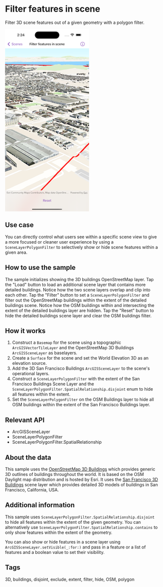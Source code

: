 # Filter features in scene

Filter 3D scene features out of a given geometry with a polygon filter.

![Image of filter features in scene sample](filter-features-in-scene.png)

## Use case

You can directly control what users see within a specific scene view to give a more focused or cleaner user experience by using a `SceneLayerPolygonFilter` to selectively show or hide scene features within a given area.

## How to use the sample

The sample initializes showing the 3D buildings OpenStreetMap layer. Tap the "Load" button to load an additional scene layer that contains more detailed buildings. Notice how the two scene layers overlap and clip into each other. Tap the "Filter" button to set a `SceneLayerPolygonFilter` and filter out the OpenStreetMap buildings within the extent of the detailed buildings scene. Notice how the OSM buildings within and intersecting the extent of the detailed buildings layer are hidden. Tap the "Reset" button to hide the detailed buildings scene layer and clear the OSM buildings filter.

## How it works

1. Construct a `Basemap` for the scene using a topographic `ArcGISVectorTileLayer` and the OpenStreetMap 3D Buildings `ArcGISSceneLayer` as baselayers.
2. Create a `Surface` for the scene and set the World Elevation 3D as an elevation source.
3. Add the 3D San Francisco Buildings `ArcGISSceneLayer` to the scene's operational layers.
4. Construct a `SceneLayerPolygonFilter` with the extent of the San Francisco Buildings Scene Layer and the `SceneLayerPolygonFilter.SpatialRelationship.disjoint` enum to hide all features within the extent.
5. Set the `SceneLayerPolygonFilter` on the OSM Buildings layer to hide all OSM buildings within the extent of the San Francisco Buildings layer.

## Relevant API

* ArcGISSceneLayer
* SceneLayerPolygonFilter
* SceneLayerPolygonFilter.SpatialRelationship

## About the data

This sample uses the [OpenStreetMap 3D Buildings](https://www.arcgis.com/home/item.html?id=ca0470dbbddb4db28bad74ed39949e25) which provides generic 3D outlines of buildings throughout the world. It is based on the OSM Daylight map distribution and is hosted by Esri. It uses the [San Francisco 3D Buildings](https://www.arcgis.com/home/item.html?id=d3344ba99c3f4efaa909ccfbcc052ed5) scene layer which provides detailed 3D models of buildings in San Francisco, California, USA.

## Additional information

This sample uses `SceneLayerPolygonFilter.SpatialRelationship.disjoint` to hide all features within the extent of the given geometry. You can alternatively use `SceneLayerPolygonFilter.SpatialRelationship.contains` to only show features within the extent of the geometry.

You can also show or hide features in a scene layer using `ArcGISSceneLayer.setVisible(_:for:)` and pass in a feature or a list of features and a boolean value to set their visibility.

## Tags

3D, buildings, disjoint, exclude, extent, filter, hide, OSM, polygon
